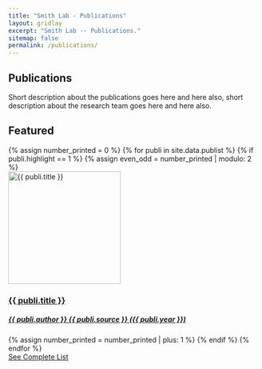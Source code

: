 ```yaml
---
title: "Smith Lab - Publications"
layout: gridlay
excerpt: "Smith Lab -- Publications."
sitemap: false
permalink: /publications/
---
```


<div class="container-fluid our-team">
<section class="container">
<div class="col-lg-6 col-md-6 col-sm-12 col-xs-12 x-p">
<h1 class="w-txt">Publications</h1>
<p class="a7-w-txt"><p class="a7-w-txt">Short description about the publications goes here and here also, short description about the research team goes here and here also.</p></p>
</div>
</section>
</div>

<div class="container-fluid">
<!-- Publication section starts here -->
<section class="container">
<div class="bx section-title-area">
<h2 class="section-title">Featured</h2>
</div>
<div class="bx recent-updates-list">
{% assign number_printed = 0 %}
{% for publi in site.data.publist %}
{% if publi.highlight == 1 %}
{% assign even_odd = number_printed | modulo: 2 %}
<a href="{{ publi.link.url }}" class="bx recent-bx">
<div class="media">
<img src="{{ site.url }}{{ site.baseurl }}/images/pubpic/{{ publi.image }}" width="225" height="225" alt="{{ publi.title }}">
</div>
<div class="info">
<h3 class="title">{{ publi.title }}</h3>
<h5 class="sub-txt">{{ publi.author }} {{ publi.source }} ({{ publi.year }})</h5>
</div>
</a>
{% assign number_printed = number_printed | plus: 1 %}
{% endif %}
{% endfor %}
</div>
<div class="bx txt-a-c cta-wrapper">
<a href="#" class="btn btn-primary">See Complete List</a>
</div>
</section>
<!-- Publication section ends -->
</div>

